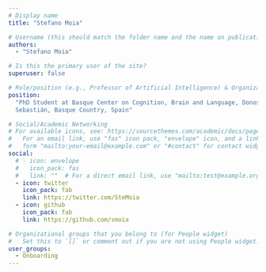 ```yaml
---
# Display name
title: "Stefano Moia"

# Username (this should match the folder name and the name on publications)
authors:
  - "Stefano Moia"

# Is this the primary user of the site?
superuser: false

# Role/position (e.g., Professor of Artificial Intelligence) & Organizations/Affiliations
position:
  "PhD Student at Basque Center on Cognition, Brain and Language, Donostia-San
  Sebastián, Basque Country, Spain"

# Social/Academic Networking
# For available icons, see: https://sourcethemes.com/academic/docs/page-builder/#icons
#   For an email link, use "fas" icon pack, "envelope" icon, and a link in the
#   form "mailto:your-email@example.com" or "#contact" for contact widget.
social:
  # - icon: envelope
  #   icon_pack: fas
  #   link: ""  # For a direct email link, use "mailto:test@example.org".
  - icon: twitter
    icon_pack: fab
    link: https://twitter.com/SteMoia
  - icon: github
    icon_pack: fab
    link: https://github.com/smoia

# Organizational groups that you belong to (for People widget)
#   Set this to `[]` or comment out if you are not using People widget.
user_groups:
  - Onboarding
---
```

